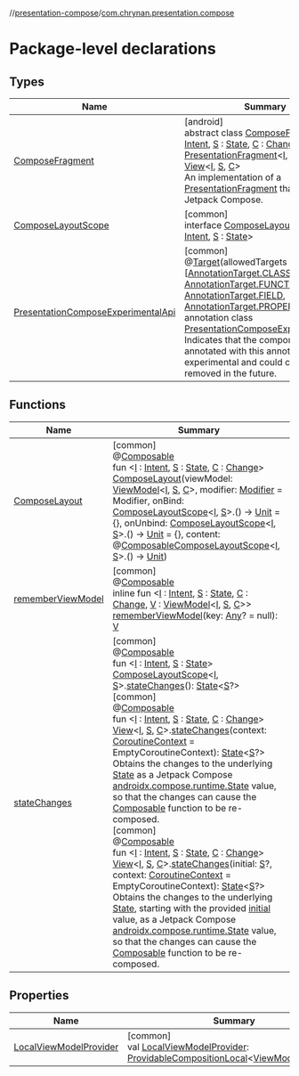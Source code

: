 //[presentation-compose](../../index.md)/[com.chrynan.presentation.compose](index.md)

# Package-level declarations

## Types

| Name | Summary |
|---|---|
| [ComposeFragment](-compose-fragment/index.md) | [android]<br>abstract class [ComposeFragment](-compose-fragment/index.md)&lt;[I](-compose-fragment/index.md) : [Intent](../../../presentation-core/presentation-core/com.chrynan.presentation/-intent/index.md), [S](-compose-fragment/index.md) : [State](../../../presentation-core/presentation-core/com.chrynan.presentation/-state/index.md), [C](-compose-fragment/index.md) : [Change](../../../presentation-core/presentation-core/com.chrynan.presentation/-change/index.md)&gt; : [PresentationFragment](../../../presentation-core/presentation-core/com.chrynan.presentation/-presentation-fragment/index.md)&lt;[I](-compose-fragment/index.md), [S](-compose-fragment/index.md), [C](-compose-fragment/index.md)&gt; , [View](../../../presentation-core/presentation-core/com.chrynan.presentation/-view/index.md)&lt;[I](-compose-fragment/index.md), [S](-compose-fragment/index.md), [C](-compose-fragment/index.md)&gt; <br>An implementation of a [PresentationFragment](../../../presentation-core/presentation-core/com.chrynan.presentation/-presentation-fragment/index.md) that supports Jetpack Compose. |
| [ComposeLayoutScope](-compose-layout-scope/index.md) | [common]<br>interface [ComposeLayoutScope](-compose-layout-scope/index.md)&lt;[I](-compose-layout-scope/index.md) : [Intent](../../../presentation-core/presentation-core/com.chrynan.presentation/-intent/index.md), [S](-compose-layout-scope/index.md) : [State](../../../presentation-core/presentation-core/com.chrynan.presentation/-state/index.md)&gt; |
| [PresentationComposeExperimentalApi](-presentation-compose-experimental-api/index.md) | [common]<br>@[Target](https://kotlinlang.org/api/latest/jvm/stdlib/kotlin.annotation/-target/index.html)(allowedTargets = [[AnnotationTarget.CLASS](https://kotlinlang.org/api/latest/jvm/stdlib/kotlin.annotation/-annotation-target/-c-l-a-s-s/index.html), [AnnotationTarget.FUNCTION](https://kotlinlang.org/api/latest/jvm/stdlib/kotlin.annotation/-annotation-target/-f-u-n-c-t-i-o-n/index.html), [AnnotationTarget.FIELD](https://kotlinlang.org/api/latest/jvm/stdlib/kotlin.annotation/-annotation-target/-f-i-e-l-d/index.html), [AnnotationTarget.PROPERTY](https://kotlinlang.org/api/latest/jvm/stdlib/kotlin.annotation/-annotation-target/-p-r-o-p-e-r-t-y/index.html)])<br>annotation class [PresentationComposeExperimentalApi](-presentation-compose-experimental-api/index.md)<br>Indicates that the component annotated with this annotation is experimental and could change or be removed in the future. |

## Functions

| Name | Summary |
|---|---|
| [ComposeLayout](-compose-layout.md) | [common]<br>@[Composable](https://developer.android.com/reference/kotlin/androidx/compose/runtime/Composable.html)<br>fun &lt;[I](-compose-layout.md) : [Intent](../../../presentation-core/presentation-core/com.chrynan.presentation/-intent/index.md), [S](-compose-layout.md) : [State](../../../presentation-core/presentation-core/com.chrynan.presentation/-state/index.md), [C](-compose-layout.md) : [Change](../../../presentation-core/presentation-core/com.chrynan.presentation/-change/index.md)&gt; [ComposeLayout](-compose-layout.md)(viewModel: [ViewModel](../../../presentation-core/presentation-core/com.chrynan.presentation/-view-model/index.md)&lt;[I](-compose-layout.md), [S](-compose-layout.md), [C](-compose-layout.md)&gt;, modifier: [Modifier](https://developer.android.com/reference/kotlin/androidx/compose/ui/Modifier.html) = Modifier, onBind: [ComposeLayoutScope](-compose-layout-scope/index.md)&lt;[I](-compose-layout.md), [S](-compose-layout.md)&gt;.() -&gt; [Unit](https://kotlinlang.org/api/latest/jvm/stdlib/kotlin/-unit/index.html) = {}, onUnbind: [ComposeLayoutScope](-compose-layout-scope/index.md)&lt;[I](-compose-layout.md), [S](-compose-layout.md)&gt;.() -&gt; [Unit](https://kotlinlang.org/api/latest/jvm/stdlib/kotlin/-unit/index.html) = {}, content: @[Composable](https://developer.android.com/reference/kotlin/androidx/compose/runtime/Composable.html)[ComposeLayoutScope](-compose-layout-scope/index.md)&lt;[I](-compose-layout.md), [S](-compose-layout.md)&gt;.() -&gt; [Unit](https://kotlinlang.org/api/latest/jvm/stdlib/kotlin/-unit/index.html)) |
| [rememberViewModel](remember-view-model.md) | [common]<br>@[Composable](https://developer.android.com/reference/kotlin/androidx/compose/runtime/Composable.html)<br>inline fun &lt;[I](remember-view-model.md) : [Intent](../../../presentation-core/presentation-core/com.chrynan.presentation/-intent/index.md), [S](remember-view-model.md) : [State](../../../presentation-core/presentation-core/com.chrynan.presentation/-state/index.md), [C](remember-view-model.md) : [Change](../../../presentation-core/presentation-core/com.chrynan.presentation/-change/index.md), [V](remember-view-model.md) : [ViewModel](../../../presentation-core/presentation-core/com.chrynan.presentation/-view-model/index.md)&lt;[I](remember-view-model.md), [S](remember-view-model.md), [C](remember-view-model.md)&gt;&gt; [rememberViewModel](remember-view-model.md)(key: [Any](https://kotlinlang.org/api/latest/jvm/stdlib/kotlin/-any/index.html)? = null): [V](remember-view-model.md) |
| [stateChanges](state-changes.md) | [common]<br>@[Composable](https://developer.android.com/reference/kotlin/androidx/compose/runtime/Composable.html)<br>fun &lt;[I](state-changes.md) : [Intent](../../../presentation-core/presentation-core/com.chrynan.presentation/-intent/index.md), [S](state-changes.md) : [State](../../../presentation-core/presentation-core/com.chrynan.presentation/-state/index.md)&gt; [ComposeLayoutScope](-compose-layout-scope/index.md)&lt;[I](state-changes.md), [S](state-changes.md)&gt;.[stateChanges](state-changes.md)(): [State](https://developer.android.com/reference/kotlin/androidx/compose/runtime/State.html)&lt;[S](state-changes.md)?&gt;<br>[common]<br>@[Composable](https://developer.android.com/reference/kotlin/androidx/compose/runtime/Composable.html)<br>fun &lt;[I](state-changes.md) : [Intent](../../../presentation-core/presentation-core/com.chrynan.presentation/-intent/index.md), [S](state-changes.md) : [State](../../../presentation-core/presentation-core/com.chrynan.presentation/-state/index.md), [C](state-changes.md) : [Change](../../../presentation-core/presentation-core/com.chrynan.presentation/-change/index.md)&gt; [View](../../../presentation-core/presentation-core/com.chrynan.presentation/-view/index.md)&lt;[I](state-changes.md), [S](state-changes.md), [C](state-changes.md)&gt;.[stateChanges](state-changes.md)(context: [CoroutineContext](https://kotlinlang.org/api/latest/jvm/stdlib/kotlin.coroutines/-coroutine-context/index.html) = EmptyCoroutineContext): [State](https://developer.android.com/reference/kotlin/androidx/compose/runtime/State.html)&lt;[S](state-changes.md)?&gt;<br>Obtains the changes to the underlying [State](../../../presentation-core/presentation-core/com.chrynan.presentation/-state/index.md) as a Jetpack Compose [androidx.compose.runtime.State](https://developer.android.com/reference/kotlin/androidx/compose/runtime/State.html) value, so that the changes can cause the [Composable](https://developer.android.com/reference/kotlin/androidx/compose/runtime/Composable.html) function to be re-composed.<br>[common]<br>@[Composable](https://developer.android.com/reference/kotlin/androidx/compose/runtime/Composable.html)<br>fun &lt;[I](state-changes.md) : [Intent](../../../presentation-core/presentation-core/com.chrynan.presentation/-intent/index.md), [S](state-changes.md) : [State](../../../presentation-core/presentation-core/com.chrynan.presentation/-state/index.md), [C](state-changes.md) : [Change](../../../presentation-core/presentation-core/com.chrynan.presentation/-change/index.md)&gt; [View](../../../presentation-core/presentation-core/com.chrynan.presentation/-view/index.md)&lt;[I](state-changes.md), [S](state-changes.md), [C](state-changes.md)&gt;.[stateChanges](state-changes.md)(initial: [S](state-changes.md)?, context: [CoroutineContext](https://kotlinlang.org/api/latest/jvm/stdlib/kotlin.coroutines/-coroutine-context/index.html) = EmptyCoroutineContext): [State](https://developer.android.com/reference/kotlin/androidx/compose/runtime/State.html)&lt;[S](state-changes.md)?&gt;<br>Obtains the changes to the underlying [State](../../../presentation-core/presentation-core/com.chrynan.presentation/-state/index.md), starting with the provided [initial](state-changes.md) value, as a Jetpack Compose [androidx.compose.runtime.State](https://developer.android.com/reference/kotlin/androidx/compose/runtime/State.html) value, so that the changes can cause the [Composable](https://developer.android.com/reference/kotlin/androidx/compose/runtime/Composable.html) function to be re-composed. |

## Properties

| Name | Summary |
|---|---|
| [LocalViewModelProvider](-local-view-model-provider.md) | [common]<br>val [LocalViewModelProvider](-local-view-model-provider.md): [ProvidableCompositionLocal](https://developer.android.com/reference/kotlin/androidx/compose/runtime/ProvidableCompositionLocal.html)&lt;[ViewModelProvider](../../../presentation-core/presentation-core/com.chrynan.presentation/-view-model-provider/index.md)&gt; |
